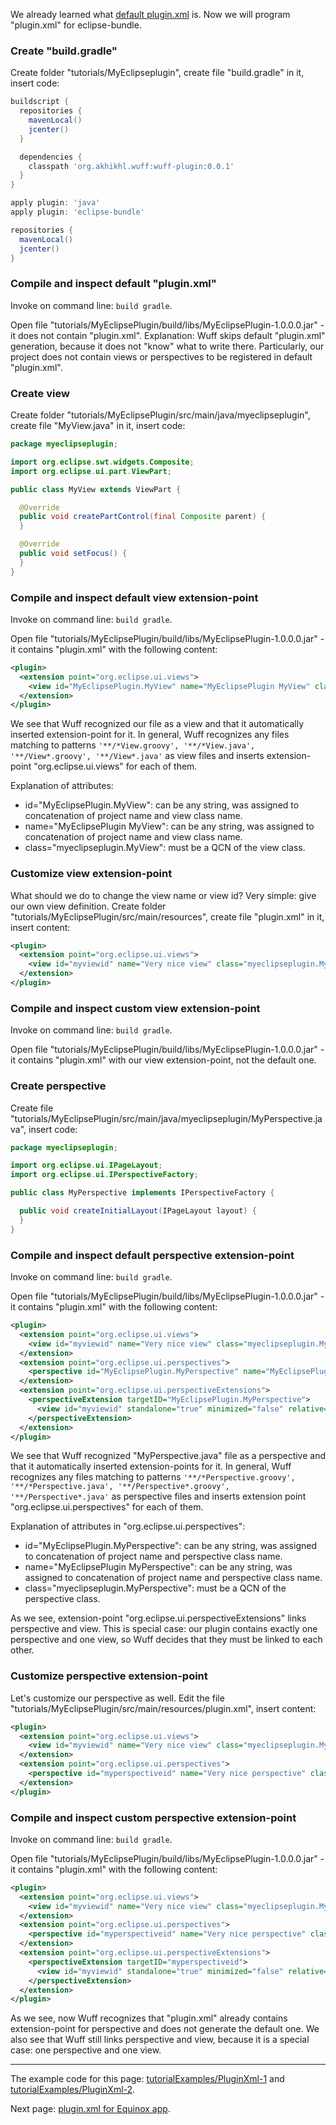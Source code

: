 We already learned what [default plugin.xml](Default-plugin.xml) is. Now we will program "plugin.xml" for eclipse-bundle.

### Create "build.gradle"

Create folder "tutorials/MyEclipseplugin", create file "build.gradle" in it, insert code:

```groovy
buildscript {
  repositories {
    mavenLocal()
    jcenter()
  }

  dependencies {
    classpath 'org.akhikhl.wuff:wuff-plugin:0.0.1'
  }
}

apply plugin: 'java'
apply plugin: 'eclipse-bundle'

repositories {
  mavenLocal()
  jcenter()
}
```

### Compile and inspect default "plugin.xml"

Invoke on command line: `build gradle`.

Open file "tutorials/MyEclipsePlugin/build/libs/MyEclipsePlugin-1.0.0.0.jar" - it does not contain "plugin.xml". Explanation: Wuff skips default "plugin.xml" generation, because it does not "know" what to write there. Particularly, our project does not contain views or perspectives to be registered in default "plugin.xml".

### Create view

Create folder "tutorials/MyEclipsePlugin/src/main/java/myeclipseplugin", create file "MyView.java" in it, insert code:

```java
package myeclipseplugin;

import org.eclipse.swt.widgets.Composite;
import org.eclipse.ui.part.ViewPart;

public class MyView extends ViewPart {

  @Override
  public void createPartControl(final Composite parent) {
  }

  @Override
  public void setFocus() {
  }
}
```

### Compile and inspect default view extension-point

Invoke on command line: `build gradle`.

Open file "tutorials/MyEclipsePlugin/build/libs/MyEclipsePlugin-1.0.0.0.jar" - it contains "plugin.xml" with the following content:

```xml
<plugin>
  <extension point="org.eclipse.ui.views">
    <view id="MyEclipsePlugin.MyView" name="MyEclipsePlugin MyView" class="myeclipseplugin.MyView"/>
  </extension>
</plugin>
```

We see that Wuff recognized our file as a view and that it automatically inserted extension-point for it. In general, Wuff recognizes any files matching to patterns `'**/*View.groovy', '**/*View.java', '**/View*.groovy', '**/View*.java'` as view files and inserts extension-point "org.eclipse.ui.views" for each of them.

Explanation of attributes:
- id="MyEclipsePlugin.MyView": can be any string, was assigned to concatenation of project name and view class name.
- name="MyEclipsePlugin MyView": can be any string, was assigned to concatenation of project name and view class name.
- class="myeclipseplugin.MyView": must be a QCN of the view class.

### Customize view extension-point

What should we do to change the view name or view id? Very simple: give our own view definition. Create folder "tutorials/MyEclipsePlugin/src/main/resources", create file "plugin.xml" in it, insert content:

```xml
<plugin>
  <extension point="org.eclipse.ui.views">
    <view id="myviewid" name="Very nice view" class="myeclipseplugin.MyView"/>
  </extension>
</plugin>
```

### Compile and inspect custom view extension-point

Invoke on command line: `build gradle`.

Open file "tutorials/MyEclipsePlugin/build/libs/MyEclipsePlugin-1.0.0.0.jar" - it contains "plugin.xml" with our view extension-point, not the default one.

### Create perspective

Create file "tutorials/MyEclipsePlugin/src/main/java/myeclipseplugin/MyPerspective.java", insert code:

```java
package myeclipseplugin;

import org.eclipse.ui.IPageLayout;
import org.eclipse.ui.IPerspectiveFactory;

public class MyPerspective implements IPerspectiveFactory {

  public void createInitialLayout(IPageLayout layout) {
  }
}
```

### Compile and inspect default perspective extension-point

Invoke on command line: `build gradle`.

Open file "tutorials/MyEclipsePlugin/build/libs/MyEclipsePlugin-1.0.0.0.jar" - it contains "plugin.xml" with the following content:

```xml
<plugin>
  <extension point="org.eclipse.ui.views">
    <view id="myviewid" name="Very nice view" class="myeclipseplugin.MyView"/>
  </extension>
  <extension point="org.eclipse.ui.perspectives">
    <perspective id="MyEclipsePlugin.MyPerspective" name="MyEclipsePlugin MyPerspective" class="myeclipseplugin.MyPerspective"/>
  </extension>
  <extension point="org.eclipse.ui.perspectiveExtensions">
    <perspectiveExtension targetID="MyEclipsePlugin.MyPerspective">
      <view id="myviewid" standalone="true" minimized="false" relative="org.eclipse.ui.editorss" relationship="left"/>
    </perspectiveExtension>
  </extension>
</plugin>
```

We see that Wuff recognized "MyPerspective.java" file as a perspective and that it automatically inserted extension-points for it. In general, Wuff recognizes any files matching to patterns `'**/*Perspective.groovy', '**/*Perspective.java', '**/Perspective*.groovy', '**/Perspective*.java'` as perspective files and inserts extension point "org.eclipse.ui.perspectives" for each of them.

Explanation of attributes in "org.eclipse.ui.perspectives":
- id="MyEclipsePlugin.MyPerspective": can be any string, was assigned to concatenation of project name and perspective class name.
- name="MyEclipsePlugin MyPerspective": can be any string, was assigned to concatenation of project name and perspective class name.
- class="myeclipseplugin.MyPerspective": must be a QCN of the perspective class.

As we see, extension-point "org.eclipse.ui.perspectiveExtensions" links perspective and view. This is special case: our plugin contains exactly one perspective and one view, so Wuff decides that they must be linked to each other.

### Customize perspective extension-point

Let's customize our perspective as well. Edit the file "tutorials/MyEclipsePlugin/src/main/resources/plugin.xml", insert content:

```xml
<plugin>
  <extension point="org.eclipse.ui.views">
    <view id="myviewid" name="Very nice view" class="myeclipseplugin.MyView"/>
  </extension>
  <extension point="org.eclipse.ui.perspectives">
    <perspective id="myperspectiveid" name="Very nice perspective" class="myeclipseplugin.MyPerspective"/>
  </extension>
</plugin>
```
### Compile and inspect custom perspective extension-point

Invoke on command line: `build gradle`.

Open file "tutorials/MyEclipsePlugin/build/libs/MyEclipsePlugin-1.0.0.0.jar" - it contains "plugin.xml" with the following content:

```xml
<plugin>
  <extension point="org.eclipse.ui.views">
    <view id="myviewid" name="Very nice view" class="myeclipseplugin.MyView"/>
  </extension>
  <extension point="org.eclipse.ui.perspectives">
    <perspective id="myperspectiveid" name="Very nice perspective" class="myeclipseplugin.MyPerspective"/>
  </extension>
  <extension point="org.eclipse.ui.perspectiveExtensions">
    <perspectiveExtension targetID="myperspectiveid">
      <view id="myviewid" standalone="true" minimized="false" relative="org.eclipse.ui.editorss" relationship="left"/>
    </perspectiveExtension>
  </extension>
</plugin>
```

As we see, now Wuff recognizes that "plugin.xml" already contains extension-point for perspective and does not generate the default one. We also see that Wuff still links perspective and view, because it is a special case: one perspective and one view.

---

The example code for this page: [tutorialExamples/PluginXml-1](../tree/master/tutorialExamples/PluginXml-1) and [tutorialExamples/PluginXml-2](../tree/master/tutorialExamples/PluginXml-2).

Next page: [plugin.xml for Equinox app](Plugin.xml-for-eclipse-equinox-app).